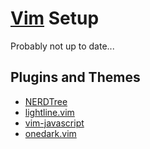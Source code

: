 # [Vim](https://www.vim.org/) Setup

Probably not up to date...

## Plugins and Themes

- [NERDTree](https://github.com/preservim/nerdtree)
- [lightline.vim](https://github.com/itchyny/lightline.vim)
- [vim-javascript](https://github.com/pangloss/vim-javascript)
- [onedark.vim](https://github.com/joshdick/onedark.vim)
